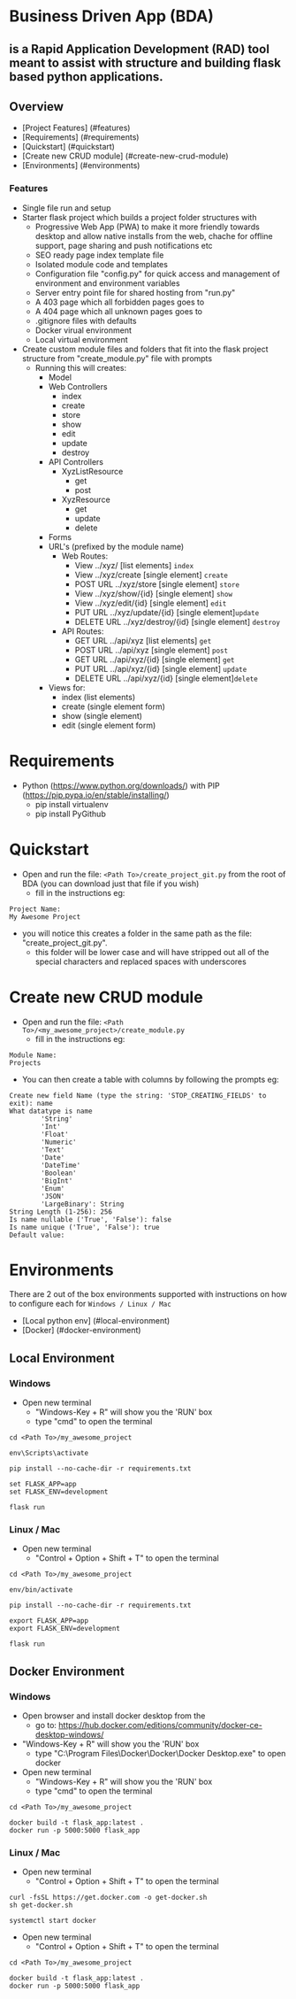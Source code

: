 # Business Driven App (BDA)
## is a Rapid Application Development (RAD) tool meant to assist with structure and building flask based python applications.

## Overview
* [Project Features] (#features)
* [Requirements] (#requirements)
* [Quickstart] (#quickstart)
* [Create new CRUD module] (#create-new-crud-module)
* [Environments] (#environments)

### Features
* Single file run and setup
* Starter flask project which builds a project folder structures with  
    * Progressive Web App (PWA) to make it more friendly towards desktop and allow native installs from the web, chache for offline support, page sharing and push notifications etc
    * SEO ready page index template file
    * Isolated module code and templates
    * Configuration file "config.py" for quick access and management of environment and environment variables
    * Server entry point file for shared hosting from "run.py" 
    * A 403 page which all forbidden pages goes to
    * A 404 page which all unknown pages goes to
    * .gitignore files with defaults
    * Docker virual environment
    * Local virtual environment
* Create custom module files and folders that fit into the flask project structure from "create_module.py" file with prompts
    * Running this will creates:
        * Model
        * Web Controllers
            * index
            * create
            * store
            * show
            * edit
            * update
            * destroy
        * API Controllers
            * XyzListResource
                * get
                * post
            * XyzResource
                * get
                * update
                * delete
        * Forms
        * URL's (prefixed by the module name)
            * Web Routes:
                * View ../xyz/ [list elements] `index`
                * View ../xyz/create [single element] `create`
                * POST URL ../xyz/store [single element] `store`
                * View ../xyz/show/{id} [single element] `show`
                * View ../xyz/edit/{id} [single element] `edit`
                * PUT URL ../xyz/update/{id} [single element]`update`
                * DELETE URL ../xyz/destroy/{id} [single element] `destroy`
            * API Routes:
                * GET URL ../api/xyz [list elements] `get`
                * POST URL ../api/xyz [single element] `post`
                * GET URL ../api/xyz/{id} [single element] `get`
                * PUT URL ../api/xyz/{id} [single element] `update`
                * DELETE URL ../api/xyz/{id} [single element]`delete`
        * Views for:
            * index (list elements)
            * create (single element form)
            * show (single element)
            * edit (single element form)

# Requirements
* Python (https://www.python.org/downloads/) with PIP (https://pip.pypa.io/en/stable/installing/)
    * pip install virtualenv
    * pip install PyGithub

# Quickstart
* Open and run the file: `<Path To>/create_project_git.py` from the root of BDA (you can download just that file if you wish)
    * fill in the instructions eg:
```
Project Name:
My Awesome Project
```
* you will notice this creates a folder in the same path as the file: "create_project_git.py".
    * this folder will be lower case and will have stripped out all of the special characters and replaced spaces with underscores

# Create new CRUD module
* Open and run the file: `<Path To>/<my_awesome_project>/create_module.py`
    * fill in the instructions eg:
```
Module Name:
Projects
```
* You can then create a table with columns by following the prompts eg:
```
Create new field Name (type the string: 'STOP_CREATING_FIELDS' to exit): name
What datatype is name
        'String'
        'Int'
        'Float'
        'Numeric'
        'Text'
        'Date'
        'DateTime'
        'Boolean'
        'BigInt'
        'Enum'
        'JSON'
        'LargeBinary': String
String Length (1-256): 256
Is name nullable ('True', 'False'): false
Is name unique ('True', 'False'): true
Default value: 

``` 

# Environments
There are 2 out of the box environments supported with instructions on how to configure each for  `Windows / Linux / Mac`
* [Local python env] (#local-environment)
* [Docker] (#docker-environment)

## Local Environment
### Windows
* Open new terminal
    * "Windows-Key + R" will show you the 'RUN' box
    * type "cmd" to open the terminal
```
cd <Path To>/my_awesome_project

env\Scripts\activate

pip install --no-cache-dir -r requirements.txt

set FLASK_APP=app
set FLASK_ENV=development

flask run

```
### Linux / Mac
* Open new terminal
    * "Control + Option + Shift + T" to open the terminal
```
cd <Path To>/my_awesome_project

env/bin/activate

pip install --no-cache-dir -r requirements.txt

export FLASK_APP=app
export FLASK_ENV=development

flask run

```

## Docker Environment
### Windows
* Open browser and install docker desktop from the 
    * go to: https://hub.docker.com/editions/community/docker-ce-desktop-windows/
* "Windows-Key + R" will show you the 'RUN' box
    * type "C:\Program Files\Docker\Docker\Docker Desktop.exe" to open docker
* Open new terminal
    * "Windows-Key + R" will show you the 'RUN' box
    * type "cmd" to open the terminal
```
cd <Path To>/my_awesome_project

docker build -t flask_app:latest .
docker run -p 5000:5000 flask_app

```
### Linux / Mac
* Open new terminal
    * "Control + Option + Shift + T" to open the terminal
```
curl -fsSL https://get.docker.com -o get-docker.sh
sh get-docker.sh

systemctl start docker

```
* Open new terminal
    * "Control + Option + Shift + T" to open the terminal
```
cd <Path To>/my_awesome_project

docker build -t flask_app:latest .
docker run -p 5000:5000 flask_app

```